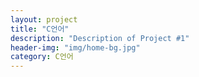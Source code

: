```yaml
---
layout: project
title: "C언어"
description: "Description of Project #1"
header-img: "img/home-bg.jpg"
category: C언어
---
```


